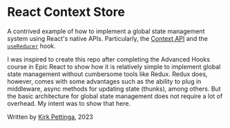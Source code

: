 # React Context Store

A contrived example of how to implement a global state management system using React's native APIs. Particularly, the [Context API](https://react.dev/reference/react/useContext) and the [`useReducer`](https://react.dev/reference/react/useReducer) hook. 

I was inspired to create this repo after completing the Advanced Hooks course in Epic React to show how it is relatively simple to implement global state management without cumbersome tools like Redux. Redux does, however, comes with some advantages such as the ability to plug in middleware, async methods for updating state (thunks), among others. But the basic architecture for global state management does not require a lot of overhead. My intent was to show that here.

Written by [Kirk Pettinga](https://www.kirkpettinga.com), 2023